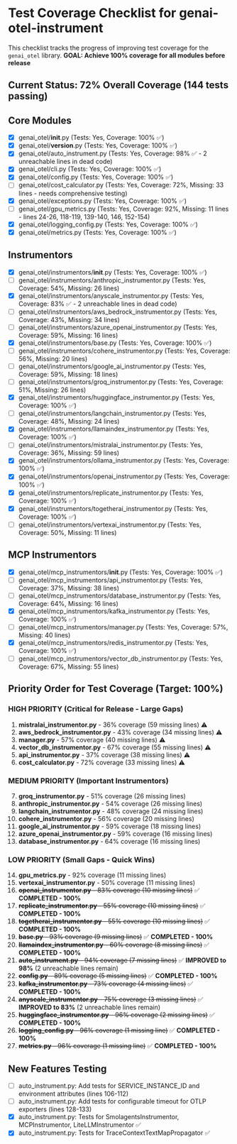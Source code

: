 # Test Coverage Checklist for genai-otel-instrument

This checklist tracks the progress of improving test coverage for the `genai_otel` library.
**GOAL: Achieve 100% coverage for all modules before release**

## Current Status: 72% Overall Coverage (144 tests passing)

## Core Modules
- [x] genai_otel/__init__.py (Tests: Yes, Coverage: 100% ✅)
- [x] genai_otel/__version__.py (Tests: Yes, Coverage: 100% ✅)
- [x] genai_otel/auto_instrument.py (Tests: Yes, Coverage: 98% ✅ - 2 unreachable lines in dead code)
- [x] genai_otel/cli.py (Tests: Yes, Coverage: 100% ✅)
- [x] genai_otel/config.py (Tests: Yes, Coverage: 100% ✅)
- [ ] genai_otel/cost_calculator.py (Tests: Yes, Coverage: 72%, Missing: 33 lines - needs comprehensive testing)
- [x] genai_otel/exceptions.py (Tests: Yes, Coverage: 100% ✅)
- [ ] genai_otel/gpu_metrics.py (Tests: Yes, Coverage: 92%, Missing: 11 lines - lines 24-26, 118-119, 139-140, 146, 152-154)
- [x] genai_otel/logging_config.py (Tests: Yes, Coverage: 100% ✅)
- [x] genai_otel/metrics.py (Tests: Yes, Coverage: 100% ✅)

## Instrumentors
- [x] genai_otel/instrumentors/__init__.py (Tests: Yes, Coverage: 100% ✅)
- [ ] genai_otel/instrumentors/anthropic_instrumentor.py (Tests: Yes, Coverage: 54%, Missing: 26 lines)
- [x] genai_otel/instrumentors/anyscale_instrumentor.py (Tests: Yes, Coverage: 83% ✅ - 2 unreachable lines in dead code)
- [ ] genai_otel/instrumentors/aws_bedrock_instrumentor.py (Tests: Yes, Coverage: 43%, Missing: 34 lines)
- [ ] genai_otel/instrumentors/azure_openai_instrumentor.py (Tests: Yes, Coverage: 59%, Missing: 16 lines)
- [x] genai_otel/instrumentors/base.py (Tests: Yes, Coverage: 100% ✅)
- [ ] genai_otel/instrumentors/cohere_instrumentor.py (Tests: Yes, Coverage: 56%, Missing: 20 lines)
- [ ] genai_otel/instrumentors/google_ai_instrumentor.py (Tests: Yes, Coverage: 59%, Missing: 18 lines)
- [ ] genai_otel/instrumentors/groq_instrumentor.py (Tests: Yes, Coverage: 51%, Missing: 26 lines)
- [x] genai_otel/instrumentors/huggingface_instrumentor.py (Tests: Yes, Coverage: 100% ✅)
- [ ] genai_otel/instrumentors/langchain_instrumentor.py (Tests: Yes, Coverage: 48%, Missing: 24 lines)
- [x] genai_otel/instrumentors/llamaindex_instrumentor.py (Tests: Yes, Coverage: 100% ✅)
- [ ] genai_otel/instrumentors/mistralai_instrumentor.py (Tests: Yes, Coverage: 36%, Missing: 59 lines)
- [x] genai_otel/instrumentors/ollama_instrumentor.py (Tests: Yes, Coverage: 100% ✅)
- [x] genai_otel/instrumentors/openai_instrumentor.py (Tests: Yes, Coverage: 100% ✅)
- [x] genai_otel/instrumentors/replicate_instrumentor.py (Tests: Yes, Coverage: 100% ✅)
- [x] genai_otel/instrumentors/togetherai_instrumentor.py (Tests: Yes, Coverage: 100% ✅)
- [ ] genai_otel/instrumentors/vertexai_instrumentor.py (Tests: Yes, Coverage: 50%, Missing: 11 lines)

## MCP Instrumentors
- [x] genai_otel/mcp_instrumentors/__init__.py (Tests: Yes, Coverage: 100% ✅)
- [ ] genai_otel/mcp_instrumentors/api_instrumentor.py (Tests: Yes, Coverage: 37%, Missing: 38 lines)
- [ ] genai_otel/mcp_instrumentors/database_instrumentor.py (Tests: Yes, Coverage: 64%, Missing: 16 lines)
- [x] genai_otel/mcp_instrumentors/kafka_instrumentor.py (Tests: Yes, Coverage: 100% ✅)
- [ ] genai_otel/mcp_instrumentors/manager.py (Tests: Yes, Coverage: 57%, Missing: 40 lines)
- [x] genai_otel/mcp_instrumentors/redis_instrumentor.py (Tests: Yes, Coverage: 100% ✅)
- [ ] genai_otel/mcp_instrumentors/vector_db_instrumentor.py (Tests: Yes, Coverage: 67%, Missing: 55 lines)

## Priority Order for Test Coverage (Target: 100%)

### HIGH PRIORITY (Critical for Release - Large Gaps)
1. **mistralai_instrumentor.py** - 36% coverage (59 missing lines) ⚠️
2. **aws_bedrock_instrumentor.py** - 43% coverage (34 missing lines) ⚠️
3. **manager.py** - 57% coverage (40 missing lines) ⚠️
4. **vector_db_instrumentor.py** - 67% coverage (55 missing lines) ⚠️
5. **api_instrumentor.py** - 37% coverage (38 missing lines) ⚠️
6. **cost_calculator.py** - 72% coverage (33 missing lines) ⚠️

### MEDIUM PRIORITY (Important Instrumentors)
7. **groq_instrumentor.py** - 51% coverage (26 missing lines)
8. **anthropic_instrumentor.py** - 54% coverage (26 missing lines)
9. **langchain_instrumentor.py** - 48% coverage (24 missing lines)
10. **cohere_instrumentor.py** - 56% coverage (20 missing lines)
11. **google_ai_instrumentor.py** - 59% coverage (18 missing lines)
12. **azure_openai_instrumentor.py** - 59% coverage (16 missing lines)
13. **database_instrumentor.py** - 64% coverage (16 missing lines)

### LOW PRIORITY (Small Gaps - Quick Wins)
14. **gpu_metrics.py** - 92% coverage (11 missing lines)
15. **vertexai_instrumentor.py** - 50% coverage (11 missing lines)
16. ~~**openai_instrumentor.py** - 83% coverage (10 missing lines)~~ ✅ **COMPLETED - 100%**
17. ~~**replicate_instrumentor.py** - 55% coverage (10 missing lines)~~ ✅ **COMPLETED - 100%**
18. ~~**togetherai_instrumentor.py** - 55% coverage (10 missing lines)~~ ✅ **COMPLETED - 100%**
19. ~~**base.py** - 93% coverage (9 missing lines)~~ ✅ **COMPLETED - 100%**
20. ~~**llamaindex_instrumentor.py** - 60% coverage (8 missing lines)~~ ✅ **COMPLETED - 100%**
21. ~~**auto_instrument.py** - 94% coverage (7 missing lines)~~ ✅ **IMPROVED to 98%** (2 unreachable lines remain)
22. ~~**config.py** - 89% coverage (5 missing lines)~~ ✅ **COMPLETED - 100%**
23. ~~**kafka_instrumentor.py** - 73% coverage (4 missing lines)~~ ✅ **COMPLETED - 100%**
24. ~~**anyscale_instrumentor.py** - 75% coverage (3 missing lines)~~ ✅ **IMPROVED to 83%** (2 unreachable lines remain)
25. ~~**huggingface_instrumentor.py** - 96% coverage (2 missing lines)~~ ✅ **COMPLETED - 100%**
26. ~~**logging_config.py** - 96% coverage (1 missing line)~~ ✅ **COMPLETED - 100%**
27. ~~**metrics.py** - 96% coverage (1 missing line)~~ ✅ **COMPLETED - 100%**

## New Features Testing
- [ ] auto_instrument.py: Add tests for SERVICE_INSTANCE_ID and environment attributes (lines 106-112)
- [ ] auto_instrument.py: Add tests for configurable timeout for OTLP exporters (lines 128-133)
- [x] auto_instrument.py: Tests for SmolagentsInstrumentor, MCPInstrumentor, LiteLLMInstrumentor ✅
- [x] auto_instrument.py: Tests for TraceContextTextMapPropagator ✅
